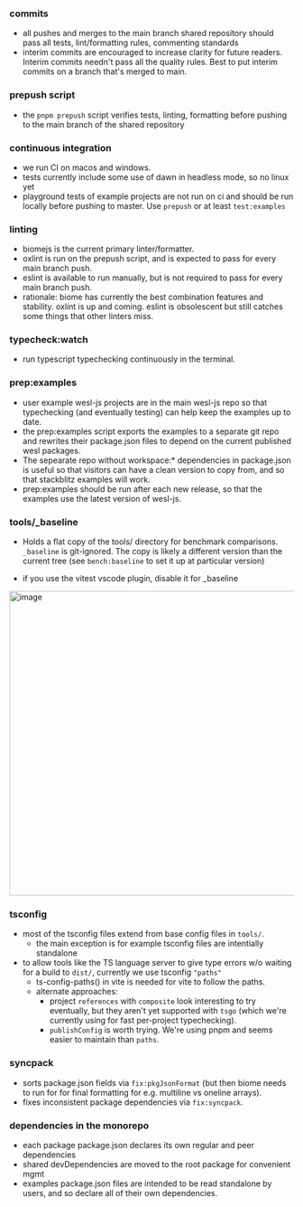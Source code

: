 ### commits
- all pushes and merges to the main branch shared repository should 
  pass all tests, lint/formatting rules, commenting standards
- interim commits are encouraged to increase clarity for future readers.
  Interim commits needn't pass all the quality rules. 
  Best to put interim commits on a branch that's merged to main.

### prepush script
- the `pnpm prepush` script verifies tests, linting, 
  formatting before pushing to the main branch of the shared repository

### continuous integration
- we run CI on macos and windows.
- tests currently include some use of dawn in headless mode, so no linux yet
- playground tests of example projects are not run on ci and should be run 
  locally before pushing to master.
  Use `prepush` or at least `test:examples`

### linting
- biomejs is the current primary linter/formatter.
- oxlint is run on the prepush script, and is expected to pass for every main branch push.
- eslint is available to run manually, but is not required to pass for every main branch push.
- rationale: biome has currently the best combination features and stability. oxlint is up and coming. eslint is obsolescent but still catches some things that other linters miss.

### typecheck:watch
- run typescript typechecking continuously in the terminal.

### prep:examples
- user example wesl-js projects are in the main wesl-js repo
so that typechecking (and eventually testing) can help keep the examples up to date. 
- the prep:examples script exports the examples 
to a separate git repo
and rewrites their package.json files to depend on 
the current published wesl packages.
- The sepearate repo without workspace:* dependencies in package.json
is useful so that visitors can have a clean version to copy from,
and so that stackblitz examples will work.
- prep:examples should be run after each new release, 
so that the examples use the latest version of wesl-js.

### tools/_baseline
- Holds a flat copy of the tools/ directory for benchmark comparisons.
`_baseline` is git-ignored.
The copy is likely a different version than the current tree 
(see `bench:baseline` to set it up at particular version)

- if you use the vitest vscode plugin, disable it for _baseline
<img width="539" alt="image" src="https://github.com/user-attachments/assets/84e3a309-108a-4b6a-b05e-c31acc6f3dc2" />

### tsconfig 
- most of the tsconfig files extend from base config files in `tools/`.
  - the main exception is for example tsconfig files are intentially standalone
- to allow tools like the TS language server
  to give type errors w/o waiting for a build to `dist/`,
 currently we use tsconfig `"paths"` 
  - ts-config-paths() in vite is needed for vite to follow the paths.
  - alternate approaches:
    - project `references` with `composite` look interesting to try eventually,
    but they aren't yet supported with `tsgo` (which we're currently using for fast 
    per-project typechecking). 
    - `publishConfig` is worth trying. We're using pnpm and 
      seems easier to maintain than `paths`.
    
### syncpack
- sorts package.json fields via `fix:pkgJsonFormat` 
(but then biome needs to run for for final formatting for e.g. multiline vs oneline arrays).
- fixes inconsistent package dependencies via `fix:syncpack`.

### dependencies in the monorepo
- each package package.json declares its own regular and peer dependencies
- shared devDependencies are moved to the root package for convenient mgmt
- examples package.json files are intended to be read standalone by 
  users, and so declare all of their own dependencies.
